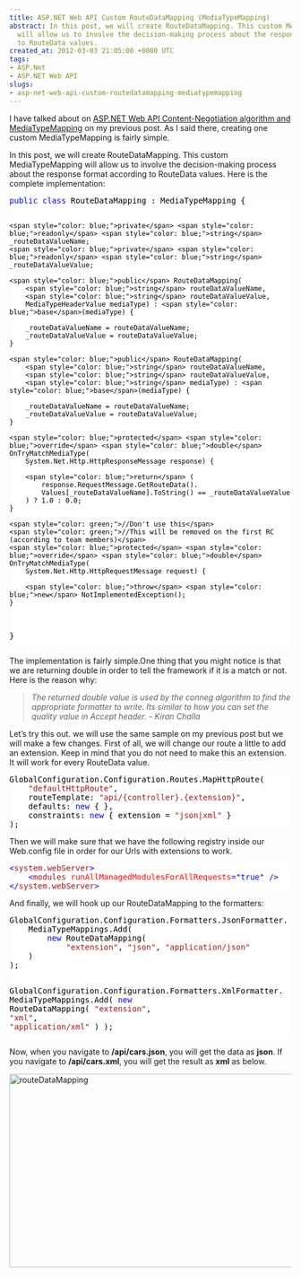 ```yaml
---
title: ASP.NET Web API Custom RouteDataMapping (MediaTypeMapping)
abstract: In this post, we will create RouteDataMapping. This custom MediaTypeMapping
  will allow us to involve the decision-making process about the response format according
  to RouteData values.
created_at: 2012-03-03 21:05:00 +0000 UTC
tags:
- ASP.Net
- ASP.NET Web API
slugs:
- asp-net-web-api-custom-routedatamapping-mediatypemapping
---
```


<p>I have talked about on <a target="_blank" href="http://www.tugberkugurlu.com/archive/asp-net-web-api-mediatypeformatters-with-mediatypemappings" title="http://www.tugberkugurlu.com/archive/asp-net-web-api-mediatypeformatters-with-mediatypemappings">ASP.NET Web API Content-Negotiation algorithm and MediaTypeMapping</a> on my previous post. As I said there, creating one custom MediaTypeMapping is fairly simple.</p>
<p>In this post, we will create RouteDataMapping. This custom MediaTypeMapping will allow us to involve the decision-making process about the response format according to RouteData values. Here is the complete implementation:</p>
<div class="code-wrapper border-shadow-1">
<div style="background-color: white; color: black;">
<pre><span style="color: blue;">public</span> <span style="color: blue;">class</span> RouteDataMapping : MediaTypeMapping {

    <span style="color: blue;">private</span> <span style="color: blue;">readonly</span> <span style="color: blue;">string</span> _routeDataValueName;
    <span style="color: blue;">private</span> <span style="color: blue;">readonly</span> <span style="color: blue;">string</span> _routeDataValueValue;

    <span style="color: blue;">public</span> RouteDataMapping(
        <span style="color: blue;">string</span> routeDataValueName, 
        <span style="color: blue;">string</span> routeDataValueValue, 
        MediaTypeHeaderValue mediaType) : <span style="color: blue;">base</span>(mediaType) {

        _routeDataValueName = routeDataValueName;
        _routeDataValueValue = routeDataValueValue;
    }

    <span style="color: blue;">public</span> RouteDataMapping(
        <span style="color: blue;">string</span> routeDataValueName, 
        <span style="color: blue;">string</span> routeDataValueValue, 
        <span style="color: blue;">string</span> mediaType) : <span style="color: blue;">base</span>(mediaType) {

        _routeDataValueName = routeDataValueName;
        _routeDataValueValue = routeDataValueValue;
    }

    <span style="color: blue;">protected</span> <span style="color: blue;">override</span> <span style="color: blue;">double</span> OnTryMatchMediaType(
        System.Net.Http.HttpResponseMessage response) {

        <span style="color: blue;">return</span> (
            response.RequestMessage.GetRouteData().
            Values[_routeDataValueName].ToString() == _routeDataValueValue
        ) ? 1.0 : 0.0;
    }

    <span style="color: green;">//Don't use this</span>
    <span style="color: green;">//This will be removed on the first RC (according to team members)</span>
    <span style="color: blue;">protected</span> <span style="color: blue;">override</span> <span style="color: blue;">double</span> OnTryMatchMediaType(
        System.Net.Http.HttpRequestMessage request) {

        <span style="color: blue;">throw</span> <span style="color: blue;">new</span> NotImplementedException();
    }
}</pre>
</div>
</div>
<p>The implementation is fairly simple.One thing that you might notice is that we are returning double in order to tell the framework if it is a match or not. Here is the reason why:</p>
<blockquote>
<p><em>The returned double value is used by the conneg algorithm to find the appropriate formatter to write. Its similar to how you can set the quality value in Accept header. - Kiran Challa</em></p>
</blockquote>
<p>Let&rsquo;s try this out. we will use the same sample on my previous post but we will make a few changes. First of all, we will change our route a little to add an extension. Keep in mind that you do not need to make this an extension. It will work for every RouteData value.</p>
<div class="code-wrapper border-shadow-1">
<div style="background-color: white; color: black;">
<pre>GlobalConfiguration.Configuration.Routes.MapHttpRoute(
    <span style="color: #a31515;">"defaultHttpRoute"</span>,
    routeTemplate: <span style="color: #a31515;">"api/{controller}.{extension}"</span>,
    defaults: <span style="color: blue;">new</span> { },
    constraints: <span style="color: blue;">new</span> { extension = <span style="color: #a31515;">"json|xml"</span> }
);</pre>
</div>
</div>
<p>Then we will make sure that we have the following registry inside our Web.config file in order for our Urls with extensions to work.</p>
<div class="code-wrapper border-shadow-1">
<div style="background-color: white; color: black;">
<pre><span style="color: blue;">&lt;</span><span style="color: #a31515;">system.webServer</span><span style="color: blue;">&gt;</span>
    <span style="color: blue;">&lt;</span><span style="color: #a31515;">modules</span> <span style="color: red;">runAllManagedModulesForAllRequests</span><span style="color: blue;">=</span><span style="color: black;">"</span><span style="color: blue;">true</span><span style="color: black;">"</span> <span style="color: blue;">/&gt;</span>
<span style="color: blue;">&lt;/</span><span style="color: #a31515;">system.webServer</span><span style="color: blue;">&gt;</span></pre>
</div>
</div>
<p>And finally, we will hook up our RouteDataMapping to the formatters:</p>
<div class="code-wrapper border-shadow-1">
<div style="background-color: white; color: black;">
<pre>GlobalConfiguration.Configuration.Formatters.JsonFormatter.
    MediaTypeMappings.Add(
        <span style="color: blue;">new</span> RouteDataMapping(
            <span style="color: #a31515;">"extension"</span>, <span style="color: #a31515;">"json"</span>, <span style="color: #a31515;">"application/json"</span>
    )
);

GlobalConfiguration.Configuration.Formatters.XmlFormatter.
    MediaTypeMappings.Add(
        <span style="color: blue;">new</span> RouteDataMapping(
            <span style="color: #a31515;">"extension"</span>, <span style="color: #a31515;">"xml"</span>, <span style="color: #a31515;">"application/xml"</span>
    )
);</pre>
</div>
</div>
<p>Now, when you navigate to <strong>/api/cars.json</strong>, you will get the data as <strong>json</strong>. If you navigate to <strong>/api/cars.xml</strong>, you will get the result as <strong>xml</strong> as below.</p>
<p><a href="http://www.tugberkugurlu.com/Content/Images/UploadedByAuthors/wlw/638163d39ce1_685/routeDataMapping.png"><img height="345" width="644" src="http://www.tugberkugurlu.com/Content/Images/UploadedByAuthors/wlw/638163d39ce1_685/routeDataMapping_thumb.png" alt="routeDataMapping" border="0" title="routeDataMapping" style="background-image: none; padding-left: 0px; padding-right: 0px; display: inline; padding-top: 0px; border: 0px;" /></a></p>